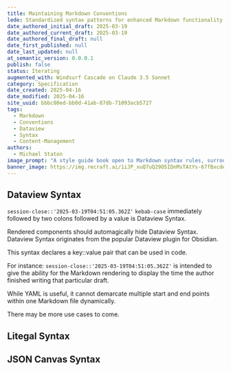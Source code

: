 ```yaml
---
title: Maintaining Markdown Conventions
lede: Standardized syntax patterns for enhanced Markdown functionality beyond traditional frontmatter
date_authored_initial_draft: 2025-03-19
date_authored_current_draft: 2025-03-19
date_authored_final_draft: null
date_first_published: null
date_last_updated: null
at_semantic_version: 0.0.0.1
publish: false
status: Iterating
augmented_with: Windsurf Cascade on Claude 3.5 Sonnet
category: Specification
date_created: 2025-04-16
date_modified: 2025-04-16
site_uuid: bbbc80ed-bb0d-41ab-87db-71093acb5727
tags:
  - Markdown
  - Conventions
  - Dataview
  - Syntax
  - Content-Management
authors:
  - Michael Staton
image_prompt: "A style guide book open to Markdown syntax rules, surrounded by neatly formatted documents. The mood is orderly and instructive, promoting best practices and consistency."
banner_image: https://img.recraft.ai/1iJP_xuQ7uQ29O5IDnMsTAtYs-67fBxcdeR9Cy5BfN8/rs:fit:1024:1820:0/raw:1/plain/abs://external/images/4e546698-ca9f-47b4-880a-8fbdeeb890f4
---
```


## Dataview Syntax
`session-close::'2025-03-19T04:51:05.362Z'`
`kebab-case` immediately followed by two colons followed by a value is Dataview Syntax. 

Rendered components should automagically hide Dataview Syntax. Dataview Syntax originates from the popular Dataview plugin for Obsidian. 

This syntax declares a key::value pair that can be used in code. 

For instance:
`session-close::'2025-03-19T04:51:05.362Z'`
is intended to give the ability for the Markdown rendering to display the time the author finished writing that particular draft. 

While YAML is useful, it cannot demarcate multiple start and end points within one Markdown file dynamically. 

There may be more use cases to come.

## Litegal Syntax

## JSON Canvas Syntax